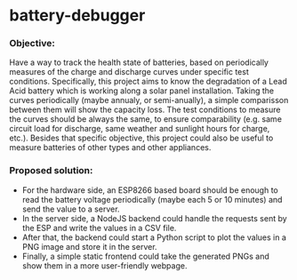 # battery-debugger

### Objective:
Have a way to track the health state of batteries, based on periodically measures of the charge and discharge curves under specific test conditions. Specifically, this project aims to know the degradation of a Lead Acid battery which is working along a solar panel installation. Taking the curves periodically (maybe annualy, or semi-anually), a simple comparisson between them will show the capacity loss. The test conditions to measure the curves should be always the same, to ensure comparability (e.g. same circuit load for discharge, same weather and sunlight hours for charge, etc.). Besides that specific objective, this project could also be useful to measure batteries of other types and other appliances.

### Proposed solution:
- For the hardware side, an ESP8266 based board should be enough to read the battery voltage periodically (maybe each 5 or 10 minutes) and send the value to a server.
- In the server side, a NodeJS backend could handle the requests sent by the ESP and write the values in a CSV file.
- After that, the backend could start a Python script to plot the values in a PNG image and store it in the server.
- Finally, a simple static frontend could take the generated PNGs and show them in a more user-friendly webpage.
